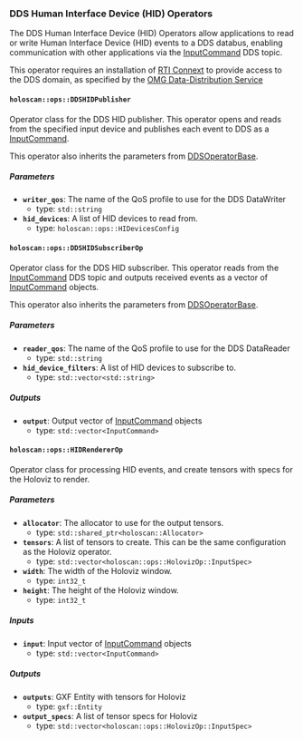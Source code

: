 ### DDS Human Interface Device (HID) Operators

The DDS Human Interface Device (HID) Operators allow applications to read or write
Human Interface Device (HID) events to a DDS databus, enabling communication with
other applications via the [InputCommand](InputCommand.idl) DDS topic.

This operator requires an installation of [RTI Connext](https://content.rti.com/l/983311/2024-04-30/pz1wms)
to provide access to the DDS domain, as specified by the [OMG Data-Distribution Service](https://www.omg.org/omg-dds-portal/)

#### `holoscan::ops::DDSHIDPublisher`

Operator class for the DDS HID publisher. This operator opens and reads from the specified input device and publishes each event to DDS as a [InputCommand](InputCommand.idl).

This operator also inherits the parameters from [DDSOperatorBase](../base/README.md).

##### Parameters

- **`writer_qos`**: The name of the QoS profile to use for the DDS DataWriter
  - type: `std::string`
- **`hid_devices`**: A list of HID devices to read from.
  - type: `holoscan::ops::HIDevicesConfig`


#### `holoscan::ops::DDSHIDSubscriberOp`

Operator class for the DDS HID subscriber. This operator reads from the
[InputCommand](InputCommand.idl) DDS topic and outputs received events as a vector of [InputCommand](InputCommand.idl) objects.

This operator also inherits the parameters from [DDSOperatorBase](../base/README.md).

##### Parameters

- **`reader_qos`**: The name of the QoS profile to use for the DDS DataReader
  - type: `std::string`
- **`hid_device_filters`**: A list of HID devices to subscribe to.
  - type: `std::vector<std::string>`

##### Outputs

- **`output`**: Output vector of [InputCommand](InputCommand.idl) objects
  - type: `std::vector<InputCommand>`

#### `holoscan::ops::HIDRendererOp`

Operator class for processing HID events, and create tensors with specs for the Holoviz to render.

##### Parameters

- **`allocator`**: The allocator to use for the output tensors.
  - type: `std::shared_ptr<holoscan::Allocator>`
- **`tensors`**: A list of tensors to create. This can be the same configuration as the Holoviz operator.
  - type: `std::vector<holoscan::ops::HolovizOp::InputSpec>`
- **`width`**: The width of the Holoviz window.
  - type: `int32_t`
- **`height`**: The height of the Holoviz window.
  - type: `int32_t`

##### Inputs

- **`input`**: Input vector of [InputCommand](InputCommand.idl) objects
  - type: `std::vector<InputCommand>`

##### Outputs

- **`outputs`**: GXF Entity with tensors for Holoviz
  - type: `gxf::Entity`
- **`output_specs`**: A list of tensor specs for Holoviz
  - type: `std::vector<holoscan::ops::HolovizOp::InputSpec>`
